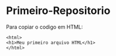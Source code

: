 # Primeiro-Repositorio

Para copiar o codigo em HTML: 
```
<html>
<h1>Meu primeiro arquivo HTML</h1>
</html>
```
